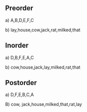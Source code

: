## Preorder

a) A,B,D,E,F,C

b) lay,house,cow,jack,rat,milked,that


## Inorder

a) D,B,F,E,A,C

b) cow,house,jack,lay,milked,rat,that

## Postorder

a) D,F,E,B,C,A

B) cow, jack,house,milked,that,rat,lay
